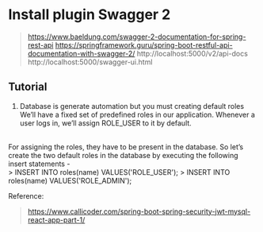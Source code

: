# Install plugin Swagger 2
> https://www.baeldung.com/swagger-2-documentation-for-spring-rest-api
> https://springframework.guru/spring-boot-restful-api-documentation-with-swagger-2/
> http://localhost:5000/v2/api-docs
> http://localhost:5000/swagger-ui.html

## Tutorial
1. Database is generate automation but you must creating default roles </br>
We’ll have a fixed set of predefined roles in our application. Whenever a user logs in, we’ll assign ROLE_USER to it by default.
</br>
For assigning the roles, they have to be present in the database. So let’s create the two default roles in the database by executing the following insert statements -
</br>
> INSERT INTO roles(name) VALUES('ROLE_USER');
> INSERT INTO roles(name) VALUES('ROLE_ADMIN');

Reference: 
> https://www.callicoder.com/spring-boot-spring-security-jwt-mysql-react-app-part-1/